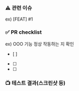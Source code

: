 ### ⚠️ 관련 이슈
ex) [FEAT] #1

### ✅ PR checklist
ex) OOO 기능 정상 작동하는 지 확인
-   [ ] 
-   [ ]
-   [ ]

### 📺 테스트 결과(스크린샷 등)
